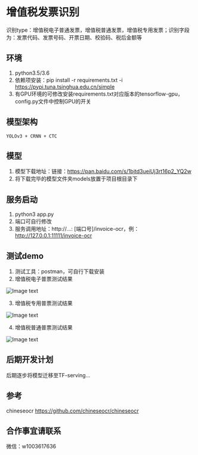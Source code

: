 # 增值税发票识别 
  识别type：增值税电子普通发票，增值税普通发票，增值税专用发票；识别字段为：发票代码、发票号码、开票日期、校验码、税后金额等
## 环境
   1. python3.5/3.6
   2. 依赖项安装：pip install -r requirements.txt -i https://pypi.tuna.tsinghua.edu.cn/simple 
   3. 有GPU环境的可修改安装requirements.txt对应版本的tensorflow-gpu，config.py文件中控制GPU的开关
## 模型架构
    YOLOv3 + CRNN + CTC
   
## 模型
   1. 模型下载地址：链接：https://pan.baidu.com/s/1bjtd3ueiUj3rt16p2_YQ2w
   2. 将下载完毕的模型文件夹models放置于项目根目录下
## 服务启动
   1. python3 app.py
   2. 端口可自行修改
   3. 服务调用地址：http://*.*.*.*: [端口号]/invoice-ocr，例：http://127.0.0.1:11111/invoice-ocr
## 测试demo
   1. 测试工具：postman，可自行下载安装
   2. 增值税电子普票测试结果
   
![Image text](https://github.com/guanshuicheng/invoice/blob/master/test-invoice/%E7%94%B5%E5%AD%90%E5%8F%91%E7%A5%A8-test.png)
   
   3. 增值税专用普票测试结果
   
![Image text](https://github.com/guanshuicheng/invoice/blob/master/test-invoice/%E5%A2%9E%E5%80%BC%E7%A8%8E%E4%B8%93%E7%94%A8%E5%8F%91%E7%A5%A8-test.png)

   4. 增值税普通普票测试结果

![Image text](https://github.com/guanshuicheng/invoice/blob/master/test-invoice/%E5%A2%9E%E5%80%BC%E7%A8%8E%E6%99%AE%E9%80%9A%E5%8F%91%E7%A5%A8-test.jpg)
   
## 后期开发计划

后期逐步将模型迁移至TF-serving...

## 参考
chineseocr https://github.com/chineseocr/chineseocr

## 合作事宜请联系
微信：w1003617636

